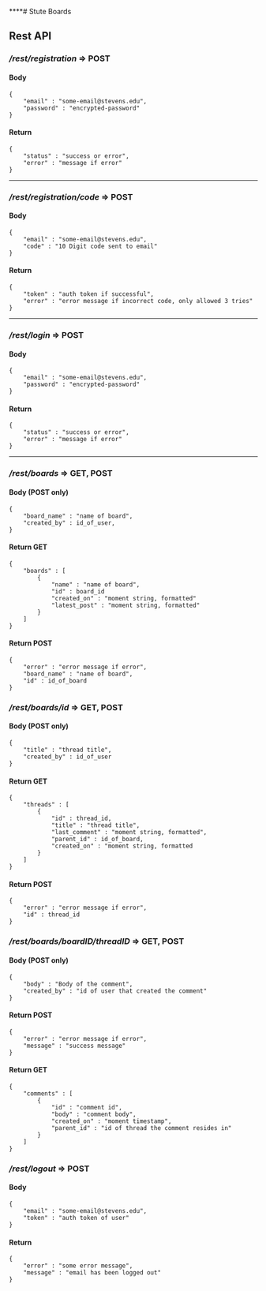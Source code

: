****# Stute Boards

## Rest API

### */rest/registration* => POST
#### Body
```
{
    "email" : "some-email@stevens.edu",
    "password" : "encrypted-password"
}
```
#### Return
```
{
    "status" : "success or error",
    "error" : "message if error"
}
```

___



### */rest/registration/code* => POST
#### Body
```
{
    "email" : "some-email@stevens.edu",
    "code" : "10 Digit code sent to email"
}
```
#### Return
```
{
    "token" : "auth token if successful",
    "error" : "error message if incorrect code, only allowed 3 tries"
}
```

___

### */rest/login* => POST
#### Body
```
{
    "email" : "some-email@stevens.edu",
    "password" : "encrypted-password"
}
```
#### Return
```
{
    "status" : "success or error",
    "error" : "message if error"
}
```

___

### */rest/boards* => GET, POST
#### Body (POST only)
``` 
{
    "board_name" : "name of board",
    "created_by" : id_of_user,
}
```

#### Return GET
```
{
    "boards" : [
        {
            "name" : "name of board",
            "id" : board_id
            "created_on" : "moment string, formatted"
            "latest_post" : "moment string, formatted"
        }
    ]
}
```
#### Return POST
```
{
    "error" : "error message if error",
    "board_name" : "name of board",
    "id" : id_of_board
}
```

### */rest/boards/id* => GET, POST
#### Body (POST only)
```
{
    "title" : "thread title",
    "created_by" : id_of_user
}
```
#### Return GET
```
{
    "threads" : [
        {
            "id" : thread_id,
            "title" : "thread title",
            "last_comment" : "moment string, formatted",
            "parent_id" : id_of_board,
            "created_on" : "moment string, formatted
        }
    ]
}
```
#### Return POST
```
{
    "error" : "error message if error",
    "id" : thread_id
}
```

### */rest/boards/boardID/threadID* => GET, POST
#### Body (POST only)
```
{
    "body" : "Body of the comment",
    "created_by" : "id of user that created the comment"
}
```

#### Return POST
```
{
    "error" : "error message if error",
    "message" : "success message"
}
```

#### Return GET
```
{
    "comments" : [
        {
            "id" : "comment id",
            "body" : "comment body",
            "created_on" : "moment timestamp",
            "parent_id" : "id of thread the comment resides in"
        }
    ]
}
```

### */rest/logout* => POST
#### Body
```
{
    "email" : "some-email@stevens.edu",
    "token" : "auth token of user"
}
```
#### Return
```
{
    "error" : "some error message",
    "message" : "email has been logged out"
}
```
